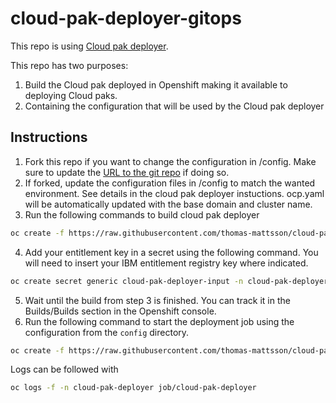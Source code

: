 # cloud-pak-deployer-gitops

This repo is using [Cloud pak deployer](https://ibm.github.io/cloud-pak-deployer).

This repo has two purposes:
1. Build the Cloud pak deployed in Openshift making it available to deploying Cloud paks.
2. Containing the configuration that will be used by the Cloud pak deployer

## Instructions

1. Fork this repo if you want to change the configuration in /config. Make sure to update the [URL to the git repo](https://github.com/thomas-mattsson/cloud-pak-deployer-gitops/blob/main/resources/resources.yaml#L7) if doing so.
2. If forked, update the configuration files in /config to match the wanted environment. See details in the cloud pak deployer instuctions. ocp.yaml will be automatically updated with the base domain and cluster name.
3. Run the following commands to build cloud pak deployer
```bash
oc create -f https://raw.githubusercontent.com/thomas-mattsson/cloud-pak-deployer-gitops/main/resources/build.yaml
```
4. Add your entitlement key in a secret using the following command. You will need to insert your IBM entitlement registry key where indicated.
```bash
oc create secret generic cloud-pak-deployer-input -n cloud-pak-deployer --from-literal entitlement-key="<your entitlement key>"
```
5. Wait until the build from step 3 is finished. You can track it in the Builds/Builds section in the Openshift console.
6. Run the following command to start the deployment job using the configuration from the `config` directory.
```bash
oc create -f https://raw.githubusercontent.com/thomas-mattsson/cloud-pak-deployer-gitops/main/resources/resources.yaml
```

Logs can be followed with
```bash
oc logs -f -n cloud-pak-deployer job/cloud-pak-deployer
```
